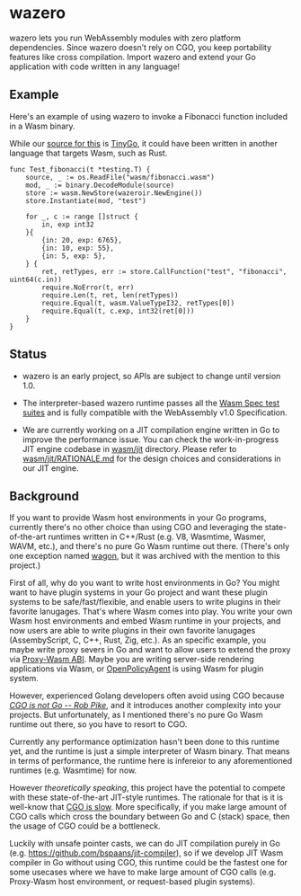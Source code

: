 # wazero

wazero lets you run WebAssembly modules with zero platform dependencies. Since wazero doesn’t rely on CGO, you keep
portability features like cross compilation. Import wazero and extend your Go application with code written in any
language!

## Example
Here's an example of using wazero to invoke a Fibonacci function included in a Wasm binary.

While our [source for this](examples/wasm/fibonacci.go) is [TinyGo](https://tinygo.org/), it could have been written in
another language that targets Wasm, such as Rust.

```golang
func Test_fibonacci(t *testing.T) {
    source, _ := os.ReadFile("wasm/fibonacci.wasm")
	mod, _ := binary.DecodeModule(source)
	store := wasm.NewStore(wazeroir.NewEngine())
	store.Instantiate(mod, "test")

	for _, c := range []struct {
		in, exp int32
	}{
		{in: 20, exp: 6765},
		{in: 10, exp: 55},
		{in: 5, exp: 5},
	} {
		ret, retTypes, err := store.CallFunction("test", "fibonacci", uint64(c.in))
		require.NoError(t, err)
		require.Len(t, ret, len(retTypes))
		require.Equal(t, wasm.ValueTypeI32, retTypes[0])
		require.Equal(t, c.exp, int32(ret[0]))
	}
}

```

## Status
- wazero is an early project, so APIs are subject to change until version 1.0.

- The interpreter-based wazero runtime passes all the [Wasm Spec test suites](https://github.com/WebAssembly/spec/tree/wg-1.0/test/core) and
is fully compatible with the WebAssembly v1.0 Specification.
- We are currently working on a JIT compilation engine written in Go to improve the performance issue. You can check the work-in-progress JIT engine codebase in [wasm/jit](./wasm/jit) directory. Please refer to [wasm/jit/RATIONALE.md](wasm/jit/RATIONALE.md) for the design choices and considerations in our JIT engine.

## Background

If you want to provide Wasm host environments in your Go programs, currently there's no other choice than using CGO and leveraging the state-of-the-art runtimes written in C++/Rust (e.g. V8, Wasmtime, Wasmer, WAVM, etc.), and there's no pure Go Wasm runtime out there. (There's only one exception named [wagon](https://github.com/go-interpreter/wagon), but it was archived with the mention to this project.)

First of all, why do you want to write host environments in Go? You might want to have plugin systems in your Go project and want these plugin systems to be safe/fast/flexible, and enable users to
write plugins in their favorite lanugages. That's where Wasm comes into play. You write your own Wasm host environments and embed Wasm runtime in your projects, and now users are able to write plugins in their own favorite lanugages (AssembyScript, C, C++, Rust, Zig, etc.). As an specific example, you maybe write proxy severs in Go and want to allow users to extend the proxy via [Proxy-Wasm ABI](https://github.com/proxy-wasm/spec). Maybe you are writing server-side rendering applications via Wasm, or [OpenPolicyAgent](https://www.openpolicyagent.org/docs/latest/wasm/) is using Wasm for plugin system.

However, experienced Golang developers often avoid using CGO because [_CGO is not Go_](https://dave.cheney.net/2016/01/18/cgo-is-not-go)[ -- _Rob_ _Pike_](https://www.youtube.com/watch?v=PAAkCSZUG1c&t=757s), and it introduces another complexity into your projects. But unfortunately, as I mentioned there's no pure Go Wasm runtime out there, so you have to resort to CGO.

Currently any performance optimization hasn't been done to this runtime yet, and the runtime is just a simple interpreter of Wasm binary. That means in terms of performance, the runtime here is infereior to any aforementioned runtimes (e.g. Wasmtime) for now.

However _theoretically speaking_, this project have the potential to compete with these state-of-the-art JIT-style runtimes. The rationale for that is it is well-know that [CGO is slow](https://github.com/golang/go/issues/19574). More specifically, if you make large amount of CGO calls which cross the boundary between Go and C (stack) space, then the usage of CGO could be a bottleneck.

Luckily with unsafe pointer casts, we can do JIT compilation purely in Go (e.g. https://github.com/bspaans/jit-compiler), so if we develop JIT Wasm compiler in Go without using CGO, this runtime could be the fastest one for some usecases where we have to make large amount of CGO calls (e.g. Proxy-Wasm host environment, or request-based plugin systems).
